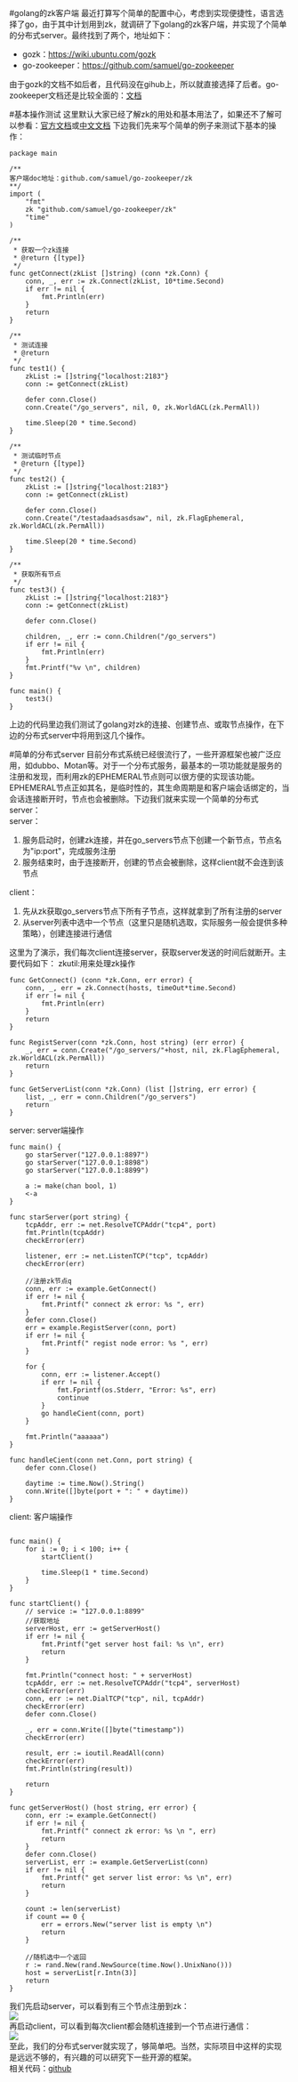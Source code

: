 #golang的zk客户端
最近打算写个简单的配置中心，考虑到实现便捷性，语言选择了go，由于其中计划用到zk，就调研了下golang的zk客户端，并实现了个简单的分布式server。最终找到了两个，地址如下： 

* gozk：https://wiki.ubuntu.com/gozk   
* go-zookeeper：https://github.com/samuel/go-zookeeper

由于gozk的文档不如后者，且代码没在gihub上，所以就直接选择了后者。go-zookeeper文档还是比较全面的：[文档](http://godoc.org/github.com/samuel/go-zookeeper/zk)

#基本操作测试
这里默认大家已经了解zk的用处和基本用法了，如果还不了解可以参看：[官方文档](https://cwiki.apache.org/confluence/display/ZOOKEEPER/Index)或[中文文档](http://zookeeper.majunwei.com/)
下边我们先来写个简单的例子来测试下基本的操作：

```  golang 
package main

/**
客户端doc地址：github.com/samuel/go-zookeeper/zk
**/
import (
	"fmt"
	zk "github.com/samuel/go-zookeeper/zk"
	"time"
)

/**
 * 获取一个zk连接
 * @return {[type]}
 */
func getConnect(zkList []string) (conn *zk.Conn) {
	conn, _, err := zk.Connect(zkList, 10*time.Second)
	if err != nil {
		fmt.Println(err)
	}
	return
}

/**
 * 测试连接
 * @return
 */
func test1() {
	zkList := []string{"localhost:2183"}
	conn := getConnect(zkList)

	defer conn.Close()
	conn.Create("/go_servers", nil, 0, zk.WorldACL(zk.PermAll))

	time.Sleep(20 * time.Second)
}

/**
 * 测试临时节点
 * @return {[type]}
 */
func test2() {
	zkList := []string{"localhost:2183"}
	conn := getConnect(zkList)

	defer conn.Close()
	conn.Create("/testadaadsasdsaw", nil, zk.FlagEphemeral, zk.WorldACL(zk.PermAll))

	time.Sleep(20 * time.Second)
}

/**
 * 获取所有节点
 */
func test3() {
	zkList := []string{"localhost:2183"}
	conn := getConnect(zkList)

	defer conn.Close()

	children, _, err := conn.Children("/go_servers")
	if err != nil {
		fmt.Println(err)
	}
	fmt.Printf("%v \n", children)
}

func main() {
	test3()
}

```  

上边的代码里边我们测试了golang对zk的连接、创建节点、或取节点操作，在下边的分布式server中将用到这几个操作。

#简单的分布式server
目前分布式系统已经很流行了，一些开源框架也被广泛应用，如dubbo、Motan等。对于一个分布式服务，最基本的一项功能就是服务的注册和发现，而利用zk的EPHEMERAL节点则可以很方便的实现该功能。EPHEMERAL节点正如其名，是临时性的，其生命周期是和客户端会话绑定的，当会话连接断开时，节点也会被删除。下边我们就来实现一个简单的分布式server：    
server：

1. 服务启动时，创建zk连接，并在go_servers节点下创建一个新节点，节点名为"ip:port"，完成服务注册
2. 服务结束时，由于连接断开，创建的节点会被删除，这样client就不会连到该节点

client：

1. 先从zk获取go_servers节点下所有子节点，这样就拿到了所有注册的server
2. 从server列表中选中一个节点（这里只是随机选取，实际服务一般会提供多种策略），创建连接进行通信

这里为了演示，我们每次client连接server，获取server发送的时间后就断开。主要代码如下：
zkutil:用来处理zk操作

```  golang
func GetConnect() (conn *zk.Conn, err error) {
	conn, _, err = zk.Connect(hosts, timeOut*time.Second)
	if err != nil {
		fmt.Println(err)
	}
	return
}

func RegistServer(conn *zk.Conn, host string) (err error) {
	_, err = conn.Create("/go_servers/"+host, nil, zk.FlagEphemeral, zk.WorldACL(zk.PermAll))
	return
}

func GetServerList(conn *zk.Conn) (list []string, err error) {
	list, _, err = conn.Children("/go_servers")
	return
}
```

server: server端操作

``` golang
func main() {
	go starServer("127.0.0.1:8897")
	go starServer("127.0.0.1:8898")
	go starServer("127.0.0.1:8899")

	a := make(chan bool, 1)
	<-a
}

func starServer(port string) {
	tcpAddr, err := net.ResolveTCPAddr("tcp4", port)
	fmt.Println(tcpAddr)
	checkError(err)

	listener, err := net.ListenTCP("tcp", tcpAddr)
	checkError(err)

	//注册zk节点q
	conn, err := example.GetConnect()
	if err != nil {
		fmt.Printf(" connect zk error: %s ", err)
	}
	defer conn.Close()
	err = example.RegistServer(conn, port)
	if err != nil {
		fmt.Printf(" regist node error: %s ", err)
	}

	for {
		conn, err := listener.Accept()
		if err != nil {
			fmt.Fprintf(os.Stderr, "Error: %s", err)
			continue
		}
		go handleCient(conn, port)
	}

	fmt.Println("aaaaaa")
}

func handleCient(conn net.Conn, port string) {
	defer conn.Close()

	daytime := time.Now().String()
	conn.Write([]byte(port + ": " + daytime))
}
```
client: 客户端操作

``` golang

func main() {
	for i := 0; i < 100; i++ {
		startClient()

		time.Sleep(1 * time.Second)
	}
}

func startClient() {
	// service := "127.0.0.1:8899"
	//获取地址
	serverHost, err := getServerHost()
	if err != nil {
		fmt.Printf("get server host fail: %s \n", err)
		return
	}

	fmt.Println("connect host: " + serverHost)
	tcpAddr, err := net.ResolveTCPAddr("tcp4", serverHost)
	checkError(err)
	conn, err := net.DialTCP("tcp", nil, tcpAddr)
	checkError(err)
	defer conn.Close()

	_, err = conn.Write([]byte("timestamp"))
	checkError(err)

	result, err := ioutil.ReadAll(conn)
	checkError(err)
	fmt.Println(string(result))

	return
}

func getServerHost() (host string, err error) {
	conn, err := example.GetConnect()
	if err != nil {
		fmt.Printf(" connect zk error: %s \n ", err)
		return
	}
	defer conn.Close()
	serverList, err := example.GetServerList(conn)
	if err != nil {
		fmt.Printf(" get server list error: %s \n", err)
		return
	}

	count := len(serverList)
	if count == 0 {
		err = errors.New("server list is empty \n")
		return
	}

	//随机选中一个返回
	r := rand.New(rand.NewSource(time.Now().UnixNano()))
	host = serverList[r.Intn(3)]
	return
}
```
我们先启动server，可以看到有三个节点注册到zk：    
![](https://raw.githubusercontent.com/NotBadPad/blog/master/pic/20160709-1.png)    
再启动client，可以看到每次client都会随机连接到一个节点进行通信：    
![](https://raw.githubusercontent.com/NotBadPad/blog/master/pic/20160709-2.png)    
至此，我们的分布式server就实现了，够简单吧。当然，实际项目中这样的实现是远远不够的，有兴趣的可以研究下一些开源的框架。    
相关代码：[github](https://github.com/NotBadPad/go-learn/tree/master/zk) 
